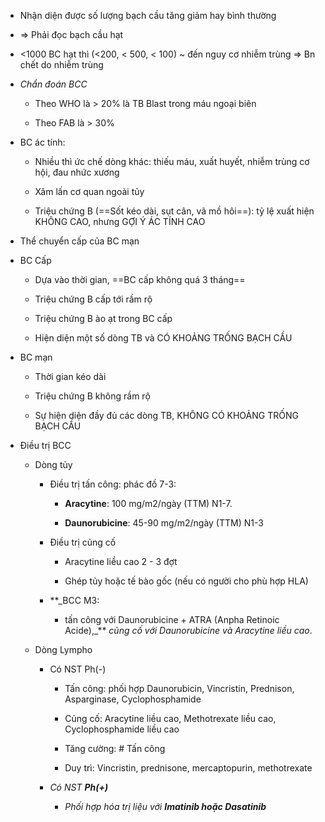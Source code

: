 - Nhận diện được số lượng bạch cầu tăng giảm hay bình thường  
- => Phải đọc bạch cầu hạt  
- <1000 BC hạt thì (<200, < 500, < 100) ~ đến nguy cơ nhiễm trùng => Bn chết do nhiễm trùng  
- _Chẩn đoán BCC_  
	- Theo WHO là > 20% là TB Blast trong máu ngoại biên  
	- Theo FAB là > 30%  
- BC ác tính:  
	- Nhiều thì ức chế dòng khác: thiếu máu, xuất huyết, nhiễm trùng cơ hội, đau nhức xương  
	- Xâm lấn cơ quan ngoài tủy  
	- Triệu chứng B (==Sốt kéo dài, sụt cân, vã mồ hôi==): tỷ lệ xuất hiện KHÔNG CAO, nhưng GỢI Ý ÁC TÍNH CAO  
- Thể chuyển cấp của BC mạn  
- BC Cấp  
	- Dựa vào thời gian, ==BC cấp không quá 3 tháng==  
	- Triệu chứng B cấp tới rầm rộ  
	- Triệu chứng B ào ạt trong BC cấp  
	- Hiện diện một số dòng TB và CÓ KHOẢNG TRỐNG BẠCH CẦU  
- BC mạn  
	- Thời gian kéo dài  
	- Triệu chứng B không rầm rộ  
	- Sự hiện diện đầy đủ các dòng TB, KHÔNG CÓ KHOẢNG TRỐNG BẠCH CẦU  
- Điều trị BCC  
	- Dòng tủy  
		- Điều trị tấn công: phác đồ 7-3:  
			- **Aracytine**: 100 mg/m2/ngày (TTM) N1-7.  
			- **Daunorubicine**: 45-90 mg/m2/ngày (TTM) N1-3  
		- Điều trị củng cố  
			- Aracytine liều cao 2 - 3 đợt  
			- Ghép tủy hoặc tế bào gốc (nếu có người cho phù hợp HLA)  
		- **_BCC M3:    
			- tấn công với Daunorubicine + ATRA (Anpha Retinoic Acide),_** _củng cố với Daunorubicine và Aracytine liều cao_.  
	- Dòng Lympho  
		- Có NST Ph(-)  
			- Tấn công: phối hợp Daunorubicin, Vincristin, Prednison, Asparginase, Cyclophosphamide  
			- Củng cố: Aracytine liều cao, Methotrexate liều cao, Cyclophosphamide liều cao  
			- Tăng cường: # Tấn công  
			- Duy trì: Vincristin, prednisone, mercaptopurin, methotrexate  
		- _Có NST **Ph(+)**_  
			- _Phối hợp hóa trị liệu với **Imatinib hoặc Dasatinib**_
